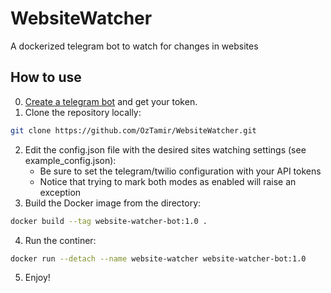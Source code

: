 # WebsiteWatcher
 A dockerized telegram bot to watch for changes in websites

## How to use
0. [Create a telegram bot](https://core.telegram.org/bots) and get your token.
1. Clone the repository locally:
```bash
git clone https://github.com/OzTamir/WebsiteWatcher.git
```
2. Edit the config.json file with the desired sites watching settings (see example_config.json):
    - Be sure to set the telegram/twilio configuration with your API tokens
    - Notice that trying to mark both modes as enabled will raise an exception
3. Build the Docker image from the directory:
```bash
docker build --tag website-watcher-bot:1.0 .
```
4. Run the continer:
```bash
docker run --detach --name website-watcher website-watcher-bot:1.0
```
5. Enjoy!

